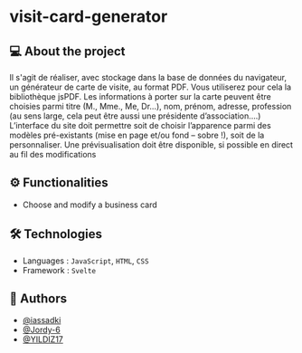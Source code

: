 # visit-card-generator
  
## 💻 About the project
Il s'agit de réaliser, avec stockage dans la base de données du navigateur, un générateur de carte de visite, au format PDF. Vous utiliserez pour cela la bibliothèque jsPDF. Les informations à porter sur la carte peuvent être choisies parmi titre (M., Mme., Me, Dr…), nom, prénom, adresse, profession
(au sens large, cela peut être aussi une présidente d’association….) L’interface du site doit permettre
soit de choisir l’apparence parmi des modèles pré-existants (mise en page et/ou fond – sobre !), soit de la personnaliser. Une prévisualisation doit être disponible, si possible en direct au fil des modifications

<!-- Website where you can choose and modify a business card. Project done in a group of 3 people. -->

## ⚙️ Functionalities
- Choose and modify a business card

## 🛠 Technologies
- Languages : `JavaScript`, `HTML`, `CSS`
- Framework : `Svelte`

<!-- ## 🌐 Website -->
<!-- **[Planning Eplucheurs](https://www.projet-web-training.ovh/licence11/MongoDB/PLANNING_MONGODB/)** -->

<!-- ## 💻 Screens/Demo -->
<!-- ![Demo](https://github.com/brunosllz/visit-card-generator/blob/main/src/assets/github-cover.png) -->

## 👤 Authors
- [@iassadki](https://github.com/iassadki)
- [@Jordy-6](https://github.com/Jordy-6)
- [@YILDIZ17](https://github.com/YILDIZ17)

